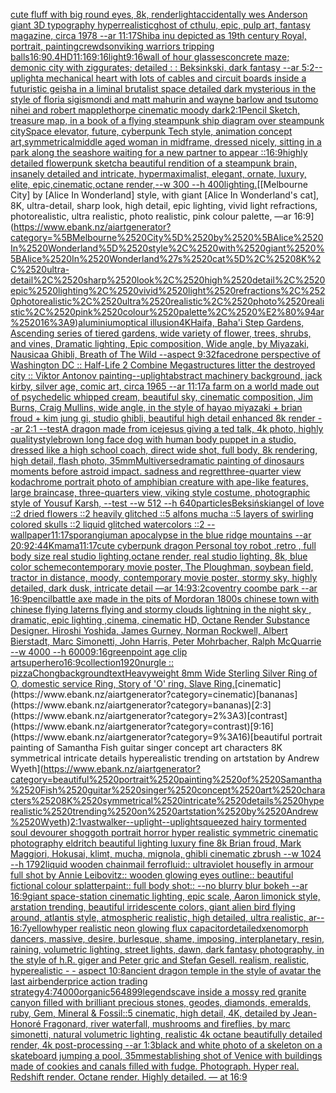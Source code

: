 [cute fluff with big round eyes, 8k, render](https://www.ebank.nz/aiartgenerator?category=cute%2520fluff%2520with%2520big%2520round%2520eyes%2C%25208k%2C%2520render)[light](https://www.ebank.nz/aiartgenerator?category=light)[accidentally wes Anderson giant  3D typography hyperrealistic](https://www.ebank.nz/aiartgenerator?category=accidentally%2520wes%2520Anderson%2520giant%2520%25203D%2520typography%2520hyperrealistic)[ghost of cthulu, epic, pulp art, fantasy magazine, circa 1978 --ar 11:17](https://www.ebank.nz/aiartgenerator?category=ghost%2520of%2520cthulu%2C%2520epic%2C%2520pulp%2520art%2C%2520fantasy%2520magazine%2C%2520circa%25201978%2520--ar%252011%3A17)[Shiba inu depicted as 19th century Royal, portrait, painting](https://www.ebank.nz/aiartgenerator?category=Shiba%2520inu%2520depicted%2520as%252019th%2520century%2520Royal%2C%2520portrait%2C%2520painting)[crewdson](https://www.ebank.nz/aiartgenerator?category=crewdson)[viking warriors tripping balls](https://www.ebank.nz/aiartgenerator?category=viking%2520warriors%2520tripping%2520balls)[16:9](https://www.ebank.nz/aiartgenerator?category=16%3A9)[0.4](https://www.ebank.nz/aiartgenerator?category=0.4)[HD](https://www.ebank.nz/aiartgenerator?category=HD)[11:16](https://www.ebank.nz/aiartgenerator?category=11%3A16)[9:16](https://www.ebank.nz/aiartgenerator?category=9%3A16)[light](https://www.ebank.nz/aiartgenerator?category=light)[9:16](https://www.ebank.nz/aiartgenerator?category=9%3A16)[wall of hour glasses](https://www.ebank.nz/aiartgenerator?category=wall%2520of%2520hour%2520glasses)[concrete maze; demonic city with ziggurates; detailed : : Beksinkski, dark fantasy --ar 5:2](https://www.ebank.nz/aiartgenerator?category=concrete%2520maze%3B%2520demonic%2520city%2520with%2520ziggurates%3B%2520detailed%2520%3A%2520%3A%2520Beksinkski%2C%2520dark%2520fantasy%2520--ar%25205%3A2)[--uplight](https://www.ebank.nz/aiartgenerator?category=--uplight)[a mechanical heart with lots of cables and circuit boards inside a futuristic geisha in a liminal brutalist space detailed dark mysterious in the style of floria sigismondi and matt mahurin and wayne barlow and tsutomo nihei and robert mapplethorpe cinematic moody dark](https://www.ebank.nz/aiartgenerator?category=a%2520mechanical%2520heart%2520with%2520lots%2520of%2520cables%2520and%2520circuit%2520boards%2520inside%2520a%2520futuristic%2520geisha%2520in%2520a%2520liminal%2520brutalist%2520space%2520detailed%2520dark%2520mysterious%2520in%2520the%2520style%2520of%2520floria%2520sigismondi%2520and%2520matt%2520mahurin%2520and%2520wayne%2520barlow%2520and%2520tsutomo%2520nihei%2520and%2520robert%2520mapplethorpe%2520cinematic%2520moody%2520dark)[2:1](https://www.ebank.nz/aiartgenerator?category=2%3A1)[Pencil Sketch, treasure map, in a book of a flying steampunk ship diagram over steampunk city](https://www.ebank.nz/aiartgenerator?category=Pencil%2520Sketch%2C%2520treasure%2520map%2C%2520in%2520a%2520book%2520of%2520a%2520flying%2520steampunk%2520ship%2520diagram%2520over%2520steampunk%2520city)[Space elevator, future, cyberpunk Tech style, animation concept art,](https://www.ebank.nz/aiartgenerator?category=Space%2520elevator%2C%2520future%2C%2520cyberpunk%2520Tech%2520style%2C%2520animation%2520concept%2520art%2C)[symmetrical](https://www.ebank.nz/aiartgenerator?category=symmetrical)[middle aged woman in midframe, dressed nicely, sitting in a park along the seashore waiting for a new partner to appear ::16:9](https://www.ebank.nz/aiartgenerator?category=middle%2520aged%2520woman%2520in%2520midframe%2C%2520dressed%2520nicely%2C%2520sitting%2520in%2520a%2520park%2520along%2520the%2520seashore%2520waiting%2520for%2520a%2520new%2520partner%2520to%2520appear%2520%3A%3A16%3A9)[highly detailed flowerpunk sketch](https://www.ebank.nz/aiartgenerator?category=highly%2520detailed%2520flowerpunk%2520sketch)[a beautiful rendition of a steampunk brain, insanely detailed and intricate, hypermaximalist, elegant, ornate, luxury, elite, epic,cinematic,octane render,--w 300 --h 400](https://www.ebank.nz/aiartgenerator?category=a%2520beautiful%2520rendition%2520of%2520a%2520steampunk%2520brain%2C%2520insanely%2520detailed%2520and%2520intricate%2C%2520hypermaximalist%2C%2520elegant%2C%2520ornate%2C%2520luxury%2C%2520elite%2C%2520epic%2Ccinematic%2Coctane%2520render%2C--w%2520300%2520--h%2520400)[lighting.](https://www.ebank.nz/aiartgenerator?category=lighting.)[[Melbourne City] by [Alice In Wonderland] style, with giant [Alice In Wonderland's cat], 8K, ultra-detail, sharp look, high detail, epic lighting, vivid light refractions, photorealistic, ultra realistic, photo realistic, pink colour palette, —ar 16:9](https://www.ebank.nz/aiartgenerator?category=%5BMelbourne%2520City%5D%2520by%2520%5BAlice%2520In%2520Wonderland%5D%2520style%2C%2520with%2520giant%2520%5BAlice%2520In%2520Wonderland%27s%2520cat%5D%2C%25208K%2C%2520ultra-detail%2C%2520sharp%2520look%2C%2520high%2520detail%2C%2520epic%2520lighting%2C%2520vivid%2520light%2520refractions%2C%2520photorealistic%2C%2520ultra%2520realistic%2C%2520photo%2520realistic%2C%2520pink%2520colour%2520palette%2C%2520%E2%80%94ar%252016%3A9)[aluminium](https://www.ebank.nz/aiartgenerator?category=aluminium)[optical illusion](https://www.ebank.nz/aiartgenerator?category=optical%2520illusion)[4K](https://www.ebank.nz/aiartgenerator?category=4K)[](https://www.ebank.nz/aiartgenerator?category=)[Haifa, Baha'i Step Gardens, Ascending series of tiered gardens, wide variety of flower, trees, shrubs, and vines, Dramatic lighting, Epic composition, Wide angle, by Miyazaki, Nausicaa Ghibli, Breath of The Wild --aspect 9:32](https://www.ebank.nz/aiartgenerator?category=Haifa%2C%2520Baha%27i%2520Step%2520Gardens%2C%2520Ascending%2520series%2520of%2520tiered%2520gardens%2C%2520wide%2520variety%2520of%2520flower%2C%2520trees%2C%2520shrubs%2C%2520and%2520vines%2C%2520Dramatic%2520lighting%2C%2520Epic%2520composition%2C%2520Wide%2520angle%2C%2520by%2520Miyazaki%2C%2520Nausicaa%2520Ghibli%2C%2520Breath%2520of%2520The%2520Wild%2520--aspect%25209%3A32)[face](https://www.ebank.nz/aiartgenerator?category=face)[drone perspective of Washington DC :: Half-Life 2 Combine Megastructures litter the destroyed city :: Viktor Antonov painting](https://www.ebank.nz/aiartgenerator?category=drone%2520perspective%2520of%2520Washington%2520DC%2520%3A%3A%2520Half-Life%25202%2520Combine%2520Megastructures%2520litter%2520the%2520destroyed%2520city%2520%3A%3A%2520Viktor%2520Antonov%2520painting)[--uplight](https://www.ebank.nz/aiartgenerator?category=--uplight)[abstract machinery background, jack kirby, silver age, comic art, circa 1965 --ar 11:17](https://www.ebank.nz/aiartgenerator?category=abstract%2520machinery%2520background%2C%2520jack%2520kirby%2C%2520silver%2520age%2C%2520comic%2520art%2C%2520circa%25201965%2520--ar%252011%3A17)[a farm on a world made out of psychedelic whipped cream, beautiful sky, cinematic composition, Jim Burns, Craig Mullins, wide angle, in the style of hayao miyazaki + brian froud + kim jung gi, studio ghibli, beautiful high detail enhanced 8k render --ar 2:1 --test](https://www.ebank.nz/aiartgenerator?category=a%2520farm%2520on%2520a%2520world%2520made%2520out%2520of%2520psychedelic%2520whipped%2520cream%2C%2520beautiful%2520sky%2C%2520cinematic%2520composition%2C%2520Jim%2520Burns%2C%2520Craig%2520Mullins%2C%2520wide%2520angle%2C%2520in%2520the%2520style%2520of%2520hayao%2520miyazaki%2520%2B%2520brian%2520froud%2520%2B%2520kim%2520jung%2520gi%2C%2520studio%2520ghibli%2C%2520beautiful%2520high%2520detail%2520enhanced%25208k%2520render%2520--ar%25202%3A1%2520--test)[A dragon made from ice](https://www.ebank.nz/aiartgenerator?category=A%2520dragon%2520made%2520from%2520ice)[jesus giving a ted talk, 4k photo, highly quality](https://www.ebank.nz/aiartgenerator?category=jesus%2520giving%2520a%2520ted%2520talk%2C%25204k%2520photo%2C%2520highly%2520quality)[style](https://www.ebank.nz/aiartgenerator?category=style)[brown long face dog with human body puppet in a studio, dressed like a high school coach, direct wide shot, full body, 8k rendering, high detail, flash photo, 35mm](https://www.ebank.nz/aiartgenerator?category=brown%2520long%2520face%2520dog%2520with%2520human%2520body%2520puppet%2520in%2520a%2520studio%2C%2520dressed%2520like%2520a%2520high%2520school%2520coach%2C%2520direct%2520wide%2520shot%2C%2520full%2520body%2C%25208k%2520rendering%2C%2520high%2520detail%2C%2520flash%2520photo%2C%252035mm)[Multiverse](https://www.ebank.nz/aiartgenerator?category=Multiverse)[dramatic painting of dinosaurs moments before astroid impact. sadness and regret](https://www.ebank.nz/aiartgenerator?category=dramatic%2520painting%2520of%2520dinosaurs%2520moments%2520before%2520astroid%2520impact.%2520sadness%2520and%2520regret)[three-quarter view kodachrome portrait photo of amphibian creature with ape-like features, large braincase, three-quarters view, viking style costume, photographic style of Yousuf Karsh, --test --w 512 --h 640](https://www.ebank.nz/aiartgenerator?category=three-quarter%2520view%2520kodachrome%2520portrait%2520photo%2520of%2520amphibian%2520creature%2520with%2520ape-like%2520features%2C%2520large%2520braincase%2C%2520three-quarters%2520view%2C%2520viking%2520style%2520costume%2C%2520photographic%2520style%2520of%2520Yousuf%2520Karsh%2C%2520--test%2520--w%2520512%2520--h%2520640)[particles](https://www.ebank.nz/aiartgenerator?category=particles)[Beksiński](https://www.ebank.nz/aiartgenerator?category=Beksi%C5%84ski)[angel of love ::2 dried flowers ::2 heavily glitched ::5 alfons mucha ::5 layers of swirling colored skulls ::2 liquid glitched watercolors ::2 --wallpaper](https://www.ebank.nz/aiartgenerator?category=angel%2520of%2520love%2520%3A%3A2%2520dried%2520flowers%2520%3A%3A2%2520heavily%2520glitched%2520%3A%3A5%2520alfons%2520mucha%2520%3A%3A5%2520layers%2520of%2520swirling%2520colored%2520skulls%2520%3A%3A2%2520liquid%2520glitched%2520watercolors%2520%3A%3A2%2520--wallpaper)[11:17](https://www.ebank.nz/aiartgenerator?category=11%3A17)[sporangium](https://www.ebank.nz/aiartgenerator?category=sporangium)[an apocalypse in the blue ridge mountains --ar 20:9](https://www.ebank.nz/aiartgenerator?category=an%2520apocalypse%2520in%2520the%2520blue%2520ridge%2520mountains%2520--ar%252020%3A9)[2:4](https://www.ebank.nz/aiartgenerator?category=2%3A4)[4K](https://www.ebank.nz/aiartgenerator?category=4K)[mama](https://www.ebank.nz/aiartgenerator?category=mama)[11:17](https://www.ebank.nz/aiartgenerator?category=11%3A17)[cute cyberpunk dragon Personal toy robot ,retro , full body size real studio lighting,octane render, real studio lighting, 8k, blue color scheme](https://www.ebank.nz/aiartgenerator?category=cute%2520cyberpunk%2520dragon%2520Personal%2520toy%2520robot%2520%2Cretro%2520%2C%2520full%2520body%2520size%2520real%2520studio%2520lighting%2Coctane%2520render%2C%2520real%2520studio%2520lighting%2C%25208k%2C%2520blue%2520color%2520scheme)[contemporary movie poster, The Ploughman, soybean field, tractor in distance, moody, contemporary movie poster, stormy sky, highly detailed, dark dusk, intricate detail —ar 14:9](https://www.ebank.nz/aiartgenerator?category=contemporary%2520movie%2520poster%2C%2520The%2520Ploughman%2C%2520soybean%2520field%2C%2520tractor%2520in%2520distance%2C%2520moody%2C%2520contemporary%2520movie%2520poster%2C%2520stormy%2520sky%2C%2520highly%2520detailed%2C%2520dark%2520dusk%2C%2520intricate%2520detail%2520%E2%80%94ar%252014%3A9)[3:2](https://www.ebank.nz/aiartgenerator?category=3%3A2)[coventry coombe park --ar 16:9](https://www.ebank.nz/aiartgenerator?category=coventry%2520coombe%2520park%2520--ar%252016%3A9)[pencil](https://www.ebank.nz/aiartgenerator?category=pencil)[battle axe made in the pits of Mordor](https://www.ebank.nz/aiartgenerator?category=battle%2520axe%2520made%2520in%2520the%2520pits%2520of%2520Mordor)[an 1800s chinese town with chinese flying laterns flying and stormy clouds lightning in the night sky , dramatic, epic lighting ,cinema, cinematic HD, Octane Render Substance Designer. Hiroshi Yoshida, James Gurney, Norman Rockwell, Albert Bierstadt, Marc Simonetti, John Harris, Peter Mohrbacher, Ralph McQuarrie --w 4000 --h 6000](https://www.ebank.nz/aiartgenerator?category=an%25201800s%2520chinese%2520town%2520with%2520chinese%2520flying%2520laterns%2520flying%2520and%2520stormy%2520clouds%2520lightning%2520in%2520the%2520night%2520sky%2520%2C%2520dramatic%2C%2520epic%2520lighting%2520%2Ccinema%2C%2520cinematic%2520HD%2C%2520Octane%2520Render%2520Substance%2520Designer.%2520Hiroshi%2520Yoshida%2C%2520James%2520Gurney%2C%2520Norman%2520Rockwell%2C%2520Albert%2520Bierstadt%2C%2520Marc%2520Simonetti%2C%2520John%2520Harris%2C%2520Peter%2520Mohrbacher%2C%2520Ralph%2520McQuarrie%2520--w%25204000%2520--h%25206000)[9:16](https://www.ebank.nz/aiartgenerator?category=9%3A16)[greenpoint age clip art](https://www.ebank.nz/aiartgenerator?category=greenpoint%2520age%2520clip%2520art)[superhero](https://www.ebank.nz/aiartgenerator?category=superhero)[16:9](https://www.ebank.nz/aiartgenerator?category=16%3A9)[collection](https://www.ebank.nz/aiartgenerator?category=collection)[1920](https://www.ebank.nz/aiartgenerator?category=1920)[nurgle :: pizza](https://www.ebank.nz/aiartgenerator?category=nurgle%2520%3A%3A%2520pizza)[Chong](https://www.ebank.nz/aiartgenerator?category=Chong)[background](https://www.ebank.nz/aiartgenerator?category=background)[text](https://www.ebank.nz/aiartgenerator?category=text)[Heavyweight 8mm Wide Sterling Silver Ring of O, domestic service Ring, Story of 'O' ring. Slave Ring.](https://www.ebank.nz/aiartgenerator?category=Heavyweight%25208mm%2520Wide%2520Sterling%2520Silver%2520Ring%2520of%2520O%2C%2520domestic%2520service%2520Ring%2C%2520Story%2520of%2520%27O%27%2520ring.%2520Slave%2520Ring.)[cinematic](https://www.ebank.nz/aiartgenerator?category=cinematic)[bananas](https://www.ebank.nz/aiartgenerator?category=bananas)[2:3](https://www.ebank.nz/aiartgenerator?category=2%3A3)[contrast](https://www.ebank.nz/aiartgenerator?category=contrast)[9:16](https://www.ebank.nz/aiartgenerator?category=9%3A16)[beautiful portrait painting of Samantha Fish guitar singer concept art characters 8K symmetrical intricate details hyperealistic trending on artstation by Andrew Wyeth](https://www.ebank.nz/aiartgenerator?category=beautiful%2520portrait%2520painting%2520of%2520Samantha%2520Fish%2520guitar%2520singer%2520concept%2520art%2520characters%25208K%2520symmetrical%2520intricate%2520details%2520hyperealistic%2520trending%2520on%2520artstation%2520by%2520Andrew%2520Wyeth)[2:1](https://www.ebank.nz/aiartgenerator?category=2%3A1)[vast](https://www.ebank.nz/aiartgenerator?category=vast)[walker](https://www.ebank.nz/aiartgenerator?category=walker)[--uplight](https://www.ebank.nz/aiartgenerator?category=--uplight)[--uplight](https://www.ebank.nz/aiartgenerator?category=--uplight)[squeezed hairy tormented soul devourer shoggoth portrait horror hyper realistic symmetric cinematic photography eldritch beautiful lighting luxury fine 8k Brian froud, Mark Maggiori, Hokusai, klimt, mucha, mignola, ghibli cinematic zbrush --w 1024 --h 1792](https://www.ebank.nz/aiartgenerator?category=squeezed%2520hairy%2520tormented%2520soul%2520devourer%2520shoggoth%2520portrait%2520horror%2520hyper%2520realistic%2520symmetric%2520cinematic%2520photography%2520eldritch%2520beautiful%2520lighting%2520luxury%2520fine%25208k%2520Brian%2520froud%2C%2520Mark%2520Maggiori%2C%2520Hokusai%2C%2520klimt%2C%2520mucha%2C%2520mignola%2C%2520ghibli%2520cinematic%2520zbrush%2520--w%25201024%2520--h%25201792)[liquid wooden chainmail ferrofluid:: ultraviolet housefly in armour full shot by Annie Leibovitz:: wooden glowing eyes outline:: beautiful fictional colour splatterpaint:: full body shot:: --no blurry blur bokeh --ar 16:9](https://www.ebank.nz/aiartgenerator?category=liquid%2520wooden%2520chainmail%2520ferrofluid%3A%3A%2520ultraviolet%2520housefly%2520in%2520armour%2520full%2520shot%2520by%2520Annie%2520Leibovitz%3A%3A%2520wooden%2520glowing%2520eyes%2520outline%3A%3A%2520beautiful%2520fictional%2520colour%2520splatterpaint%3A%3A%2520full%2520body%2520shot%3A%3A%2520--no%2520blurry%2520blur%2520bokeh%2520--ar%252016%3A9)[giant space-station cinematic lighting, epic scale, Aaron limonick style, arstation trending, beautiful irridescente colors, giant alien bird flying around, atlantis style, atmospheric realistic, high detailed, ultra realistic, ar-- 16:7](https://www.ebank.nz/aiartgenerator?category=giant%2520space-station%2520cinematic%2520lighting%2C%2520epic%2520scale%2C%2520Aaron%2520limonick%2520style%2C%2520arstation%2520trending%2C%2520beautiful%2520irridescente%2520colors%2C%2520giant%2520alien%2520bird%2520flying%2520around%2C%2520atlantis%2520style%2C%2520atmospheric%2520realistic%2C%2520high%2520detailed%2C%2520ultra%2520realistic%2C%2520ar--%252016%3A7)[yellow](https://www.ebank.nz/aiartgenerator?category=yellow)[hyper realistic neon glowing flux capacitor](https://www.ebank.nz/aiartgenerator?category=hyper%2520realistic%2520neon%2520glowing%2520flux%2520capacitor)[detailed](https://www.ebank.nz/aiartgenerator?category=detailed)[xenomorph dancers, massive, desire, burlesque, shame, imposing, interplanetary, resin, raining, volumetric lighting, street lights, dawn, dark fantasy photography, in the style of h.R. giger and Peter gric and Stefan Gesell. realism, realistic, hyperealistic - - aspect 10:8](https://www.ebank.nz/aiartgenerator?category=xenomorph%2520dancers%2C%2520massive%2C%2520desire%2C%2520burlesque%2C%2520shame%2C%2520imposing%2C%2520interplanetary%2C%2520resin%2C%2520raining%2C%2520volumetric%2520lighting%2C%2520street%2520lights%2C%2520dawn%2C%2520dark%2520fantasy%2520photography%2C%2520in%2520the%2520style%2520of%2520h.R.%2520giger%2520and%2520Peter%2520gric%2520and%2520Stefan%2520Gesell.%2520realism%2C%2520realistic%2C%2520hyperealistic%2520-%2520-%2520aspect%252010%3A8)[ancient dragon temple in the style of avatar the last airbender](https://www.ebank.nz/aiartgenerator?category=ancient%2520dragon%2520temple%2520in%2520the%2520style%2520of%2520avatar%2520the%2520last%2520airbender)[price action trading strategy](https://www.ebank.nz/aiartgenerator?category=price%2520action%2520trading%2520strategy)[4:7](https://www.ebank.nz/aiartgenerator?category=4%3A7)[4000](https://www.ebank.nz/aiartgenerator?category=4000)[organic](https://www.ebank.nz/aiartgenerator?category=organic)[564899](https://www.ebank.nz/aiartgenerator?category=564899)[legends](https://www.ebank.nz/aiartgenerator?category=legends)[cave inside a mossy red granite canyon filled with brilliant precious stones, geodes, diamonds, emeralds, ruby, Gem, Mineral & Fossil::5 cinematic, high detail, 4K, detailed by Jean-Honoré Fragonard, river waterfall, mushrooms and fireflies, by marc simonetti, natural volumetric lighting, realistic 4k octane beautifully detailed render, 4k post-processing --ar 1:3](https://www.ebank.nz/aiartgenerator?category=cave%2520inside%2520a%2520mossy%2520red%2520granite%2520canyon%2520filled%2520with%2520brilliant%2520precious%2520stones%2C%2520geodes%2C%2520diamonds%2C%2520emeralds%2C%2520ruby%2C%2520Gem%2C%2520Mineral%2520%26%2520Fossil%3A%3A5%2520cinematic%2C%2520high%2520detail%2C%25204K%2C%2520detailed%2520by%2520Jean-Honor%C3%A9%2520Fragonard%2C%2520river%2520waterfall%2C%2520mushrooms%2520and%2520fireflies%2C%2520by%2520marc%2520simonetti%2C%2520natural%2520volumetric%2520lighting%2C%2520realistic%25204k%2520octane%2520beautifully%2520detailed%2520render%2C%25204k%2520post-processing%2520--ar%25201%3A3)[black and white photo of a skeleton on a skateboard jumping a pool, 35mm](https://www.ebank.nz/aiartgenerator?category=black%2520and%2520white%2520photo%2520of%2520a%2520skeleton%2520on%2520a%2520skateboard%2520jumping%2520a%2520pool%2C%252035mm)[establishing shot of Venice with buildings made of cookies and canals filled with fudge. Photograph. Hyper real. Redshift render. Octane render. Highly detailed. — at 16:9](https://www.ebank.nz/aiartgenerator?category=establishing%2520shot%2520of%2520Venice%2520with%2520buildings%2520made%2520of%2520cookies%2520and%2520canals%2520filled%2520with%2520fudge.%2520Photograph.%2520Hyper%2520real.%2520Redshift%2520render.%2520Octane%2520render.%2520Highly%2520detailed.%2520%E2%80%94%2520at%252016%3A9)